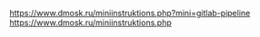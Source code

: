 https://www.dmosk.ru/miniinstruktions.php?mini=gitlab-pipeline
https://www.dmosk.ru/miniinstruktions.php